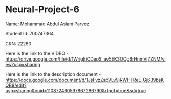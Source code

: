 # Neural-Project-6

Name: Mohammad Abdul Aslam Parvez

Student Id: 700747364

CRN: 22280

Here is the link to the VIDEO - https://drive.google.com/file/d/1WrjgEiCDepS_av5EK3OCg6rHnmVj7ZNM/view?usp=sharing

Here is the link to the description document - https://docs.google.com/document/d/1JsFvzZspVLv9jRWHFReE_Gj639bsKQB8/edit?usp=sharing&ouid=110872460597867286790&rtpof=true&sd=true
